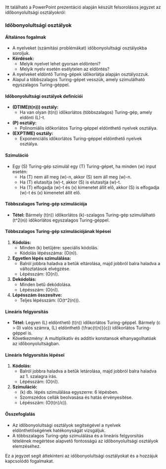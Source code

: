 Itt található a PowerPoint prezentáció alapján készült felsorolásos jegyzet az időbonyolultsági osztályokról:

### Időbonyolultsági osztályok

#### Általános fogalmak

- A nyelveket (számítási problémákat) időbonyolultsági osztályokba soroljuk.
- **Kérdések:**
  - Melyik nyelvet lehet gyorsan eldönteni?
  - Melyik nyelv esetén esélytelen az eldöntés?
- A nyelveket eldöntő Turing-gépek időkorlátja alapján osztályozzuk.
- Alapul a többszalagos Turing-gépet vesszük, amely szimulálható egyszalagos Turing-géppel.

#### Időbonyolultsági osztályok definíciói

- **\(DTIME(t(n))\) osztály:**
  - Ha van olyan \(t(n)\) időkorlátos (többszalagos) Turing-gép, amely eldönti \(L\)-t.
- **\(P\) osztály:**
  - Polinomiális időkorlátos Turing-géppel eldönthető nyelvek osztálya.
- **\(EXPTIME\) osztály:**
  - Exponenciális időkorlátos Turing-géppel eldönthető nyelvek osztálya.

#### Szimuláció

- Egy \(S\) Turing-gép szimulál egy \(T\) Turing-gépet, ha minden \(w\) input esetén:
  - Ha \(T\) nem áll meg \(w\)-n, akkor \(S\) sem áll meg \(w\)-n.
  - Ha \(T\) elutasítja \(w\)-t, akkor \(S\) is elutasítja \(w\)-t.
  - Ha \(T\) elfogadja \(w\)-t és \(x\) kimenetet állít elő, akkor \(S\) is elfogadja \(w\)-t és \(x\) kimenetet állít elő.

#### Többszalagos Turing-gép szimulációja

- **Tétel:** Bármely \(t(n)\) időkorlátos \(k\)-szalagos Turing-gép szimulálható \(t^2(n)\) időkorlátos egyszalagos Turing-géppel.

#### Többszalagos Turing-gép szimulációjának lépései

1. **Kódolás:**
   - Minden \(k\) betűjére: speciális kódolás.
   - Kódolás lépésszáma: \(O(n)\).
2. **Egyetlen lépés szimulálása:**
   - Balról jobbra haladva a betűk eltárolása, majd jobbról balra haladva a változtatások elvégzése.
   - Lépésszám: \(O(n)\).
3. **Dekódolás:**
   - Minden betű dekódolása.
   - Lépésszám: \(O(n)\).
4. **Lépésszám összesítve:**
   - Teljes lépésszám: \(O(t^2(n))\).

#### Lineáris felgyorsítás

- **Tétel:** Legyen \(L\) eldönthető \(t(n)\) időkorlátos Turing-géppel. Bármely \(c > 0\) valós számra, \(L\) eldönthető \(\frac{t(n)}{c}\) időkorlátos Turing-géppel is.
- Következmény: A multiplikatív és additív konstansok elhanyagolhatóak az időbonyolultságban.

#### Lineáris felgyorsítás lépései

1. **Kódolás:**
   - Balról jobbra haladva a betűk letárolása, majd jobbról balra haladva az 1. szalagra írás.
   - Lépésszám: \(O(n)\).
2. **Szimuláció:**
   - \(k\) db. lépés szimulálása egyszerre: 6 lépésben.
   - Szomszédos cellák beolvasása és hatás érvényesítése.
   - Lépésszám: \(O(t(n)/c)\).

#### Összefoglalás

- Az időbonyolultsági osztályok segítségével a nyelvek eldönthetőségének hatékonyságát vizsgáljuk.
- A többszalagos Turing-gép szimulálása és a lineáris felgyorsítás tételének megértése alapvető fontosságú az időbonyolultsági osztályok elemzéséhez.

Ez a jegyzet segít áttekinteni az időbonyolultsági osztályokat és a hozzájuk kapcsolódó fogalmakat.